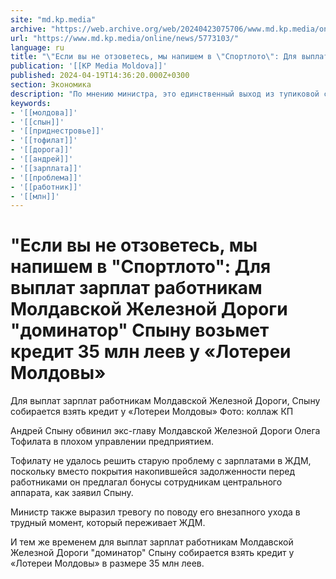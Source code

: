 ```yaml
---
site: "md.kp.media"
archive: "https://web.archive.org/web/20240423075706/www.md.kp.media/online/news/5773103/"
url: "https://www.md.kp.media/online/news/5773103/"
language: ru
title: "\"Если вы не отзоветесь, мы напишем в \"Спортлото\": Для выплат зарплат работникам Молдавской Железной Дороги \"доминатор\" Спыну возьмет кредит 35 млн леев у «Лотереи Молдовы»"
publication: '[[KP Media Moldova]]'
published: 2024-04-19T14:36:20.000Z+0300
section: Экономика
description: "По мнению министра, это единственный выход из тупиковой ситуации"
keywords:
- '[[молдова]]'
- '[[спын]]'
- '[[приднестровье]]'
- '[[тофилат]]'
- '[[дорога]]'
- '[[андрей]]'
- '[[зарплата]]'
- '[[проблема]]'
- '[[работник]]'
- '[[млн]]'
---
```


# "Если вы не отзоветесь, мы напишем в "Спортлото": Для выплат зарплат работникам Молдавской Железной Дороги "доминатор" Спыну возьмет кредит 35 млн леев у «Лотереи Молдовы»

Для выплат зарплат работникам Молдавской Железной Дороги, Спыну собирается взять кредит у «Лотереи Молдовы» Фото: коллаж КП

Андрей Спыну обвинил экс-главу Молдавской Железной Дороги Олега Тофилата в плохом управлении предприятием.

Тофилату не удалось решить старую проблему с зарплатами в ЖДМ, поскольку вместо покрытия накопившейся задолженности перед работниками он предлагал бонусы сотрудникам центрального аппарата, как заявил Спыну.

Министр также выразил тревогу по поводу его внезапного ухода в трудный момент, который переживает ЖДМ.

И тем же временем для выплат зарплат работникам Молдавской Железной Дороги "доминатор" Спыну собирается взять кредит у «Лотереи Молдовы» в размере 35 млн леев.